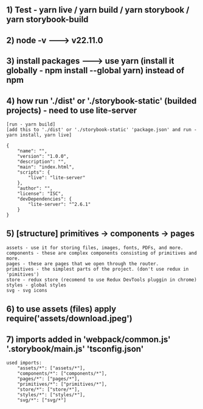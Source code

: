 ## 1) Test - yarn live / yarn build / yarn storybook / yarn storybook-build  

## 2) node -v ---> v22.11.0  

## 3) install packages ---> use yarn (install it globally - npm install --global yarn) instead of npm  

## 4) how run './dist' or './storybook-static' (builded projects) - need to use lite-server  
    [run - yarn build]
    [add this to './dist' or './storybook-static' 'package.json' and run - yarn install, yarn live]  
    
    {  
        "name": "",  
        "version": "1.0.0",  
        "description": "",  
        "main": "index.html",  
        "scripts": {  
            "live": "lite-server"  
        },  
        "author": "",  
        "license": "ISC",  
        "devDependencies": {  
            "lite-server": "^2.6.1"  
        }  
    }  

## 5) [structure] primitives -> components -> pages  
    assets - use it for storing files, images, fonts, PDFs, and more.  
    components - these are complex components consisting of primitives and more.  
    pages - these are pages that we open through the router.  
    primitives - the simplest parts of the project. (don't use redux in 'pimitives')  
    store - redux store (recomend to use Redux DevTools pluggin in chrome)  
    styles - global styles  
    svg - svg icons  

## 6) to use assets (files) apply require('assets/download.jpeg')  

## 7) imports added in 'webpack/common.js' '.storybook/main.js' 'tsconfig.json'  
    used imports:  
        "assets/*": ["assets/*"],  
        "components/*": ["components/*"],  
        "pages/*": ["pages/*"],  
        "primitives/*": ["primitives/*"],  
        "store/*": ["store/*"],  
        "styles/*": ["styles/*"],  
        "svg/*": ["svg/*"]  


